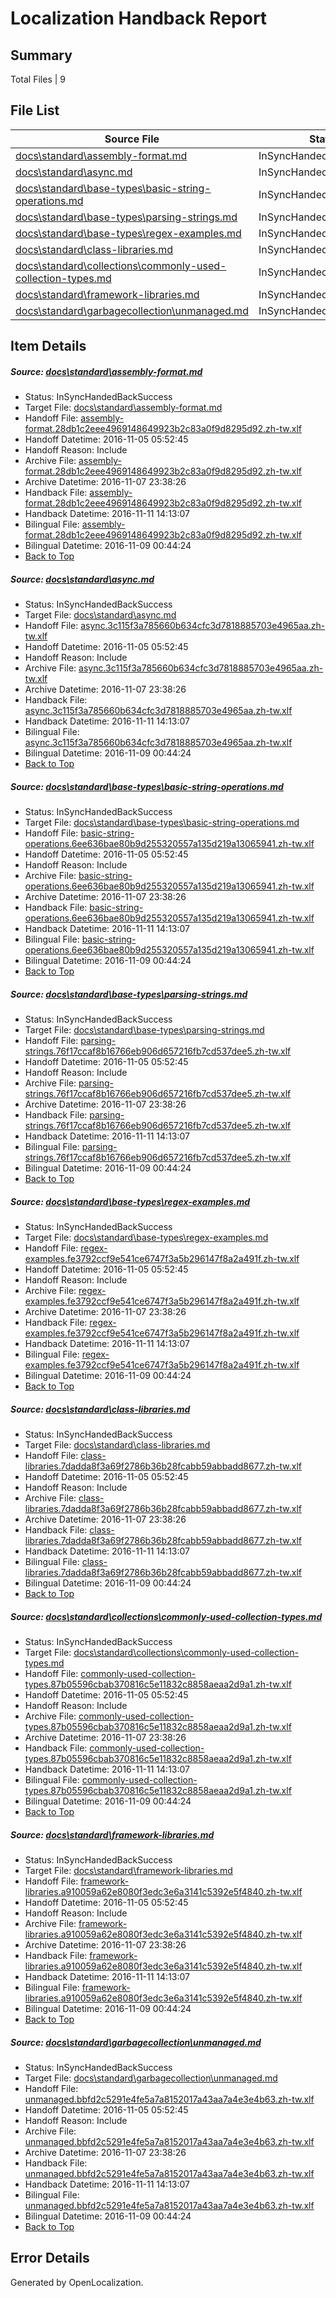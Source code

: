 # <a name='report-top'></a> Localization Handback Report

## Summary
 Total Files | 9

## File List
 Source File | Status | Details 
 ----------- | ------ | ------- 
 [docs\standard\assembly-format.md](https://github.com/dotnet/docs/blob/30175813af95911c8ab4f2f0e39c40bed49a23b3/docs/standard/assembly-format.md) | InSyncHandedBackSuccess | [Details](#edd6975fe4acdba3e75084f10b4d71efebe42a4d345)
 [docs\standard\async.md](https://github.com/dotnet/docs/blob/9abc4879533074e6830a7343123b139e912d239b/docs/standard/async.md) | InSyncHandedBackSuccess | [Details](#39dc9e8599daea86b48d864179c13c5ae965876b347)
 [docs\standard\base-types\basic-string-operations.md](https://github.com/dotnet/docs/blob/fb00da6505c9edb6a49d2003ae9bcb8e74c11d6c/docs/standard/base-types/basic-string-operations.md) | InSyncHandedBackSuccess | [Details](#23c32ef572086aa3bf5dd809a68c95197bd389e5353)
 [docs\standard\base-types\parsing-strings.md](https://github.com/dotnet/docs/blob/fb00da6505c9edb6a49d2003ae9bcb8e74c11d6c/docs/standard/base-types/parsing-strings.md) | InSyncHandedBackSuccess | [Details](#61d1593b2d5271d69027658eef4c92da7c5542c8388)
 [docs\standard\base-types\regex-examples.md](https://github.com/dotnet/docs/blob/fb00da6505c9edb6a49d2003ae9bcb8e74c11d6c/docs/standard/base-types/regex-examples.md) | InSyncHandedBackSuccess | [Details](#0a9d960a9a593890b184f6961a5980d53e817e70393)
 [docs\standard\class-libraries.md](https://github.com/dotnet/docs/blob/62fdb3e60b206728d86220076867eb8fd68af82e/docs/standard/class-libraries.md) | InSyncHandedBackSuccess | [Details](#8ed35197078e43f096931adb18c454004f83cccf407)
 [docs\standard\collections\commonly-used-collection-types.md](https://github.com/dotnet/docs/blob/d4e7ef84480aa9f735fb8d1ff03c9e8a61127c83/docs/standard/collections/commonly-used-collection-types.md) | InSyncHandedBackSuccess | [Details](#063e43b156771ba0db7c6b8ef5823330a4405c2c409)
 [docs\standard\framework-libraries.md](https://github.com/dotnet/docs/blob/093b852fe1ed2307ebce914381fe47388b435c95/docs/standard/framework-libraries.md) | InSyncHandedBackSuccess | [Details](#7283ed099cefa4b0e137869724f8e87dda0d451a442)
 [docs\standard\garbagecollection\unmanaged.md](https://github.com/dotnet/docs/blob/213ce098bcc2b5e31c55e759d895254d5ca33caa/docs/standard/garbagecollection/unmanaged.md) | InSyncHandedBackSuccess | [Details](#692916bc5a9afd55dc4e3d0249386d2e3750895f451)

## Item Details
##### <a name='edd6975fe4acdba3e75084f10b4d71efebe42a4d345'></a> Source: [docs\standard\assembly-format.md](https://github.com/dotnet/docs/blob/30175813af95911c8ab4f2f0e39c40bed49a23b3/docs/standard/assembly-format.md)
* Status: InSyncHandedBackSuccess
* Target File: [docs\standard\assembly-format.md](https://github.com/dotnet/docs.zh-tw/blob/185899d6d006b99e1e7287a91181153639ec513b/docs/standard/assembly-format.md)
* Handoff File: [assembly-format.28db1c2eee4969148649923b2c83a0f9d8295d92.zh-tw.xlf](https://github.com/dotnet/docs.handoff/blob/ab4aa31fcdb1485776214fafbfc744ea653e4bec/ol-handoff/dotnet/docs.zh-tw/master/ht-p2/assembly-format.28db1c2eee4969148649923b2c83a0f9d8295d92.zh-tw.xlf)
* Handoff Datetime: 2016-11-05 05:52:45
* Handoff Reason: Include
* Archive File: [assembly-format.28db1c2eee4969148649923b2c83a0f9d8295d92.zh-tw.xlf](https://github.com/dotnet/docs.handoff/blob/83e75bc5b7f8ee6321697c0ac7bd63a325783f97/ol-archive/dotnet/docs.zh-tw/master/ht-p2/assembly-format.28db1c2eee4969148649923b2c83a0f9d8295d92.zh-tw.xlf)
* Archive Datetime: 2016-11-07 23:38:26
* Handback File: [assembly-format.28db1c2eee4969148649923b2c83a0f9d8295d92.zh-tw.xlf](https://github.com/dotnet/docs.handback/blob/7dc77cbc9fa7eef041de9b3fda213cc6c2989987/ol-handback/dotnet/docs.zh-tw/master/ht-p2/assembly-format.28db1c2eee4969148649923b2c83a0f9d8295d92.zh-tw.xlf)
* Handback Datetime: 2016-11-11 14:13:07
* Bilingual File: [assembly-format.28db1c2eee4969148649923b2c83a0f9d8295d92.zh-tw.xlf](https://github.com/dotnet/docs.handback/blob/ab4cbee3ca7560067bccbf018fb2ace51fcfc07e/ol-handback/dotnet/docs.zh-tw/master/ht-p2/assembly-format.28db1c2eee4969148649923b2c83a0f9d8295d92.zh-tw.xlf)
* Bilingual Datetime: 2016-11-09 00:44:24
* [Back to Top](#report-top)

##### <a name='39dc9e8599daea86b48d864179c13c5ae965876b347'></a> Source: [docs\standard\async.md](https://github.com/dotnet/docs/blob/9abc4879533074e6830a7343123b139e912d239b/docs/standard/async.md)
* Status: InSyncHandedBackSuccess
* Target File: [docs\standard\async.md](https://github.com/dotnet/docs.zh-tw/blob/185899d6d006b99e1e7287a91181153639ec513b/docs/standard/async.md)
* Handoff File: [async.3c115f3a785660b634cfc3d7818885703e4965aa.zh-tw.xlf](https://github.com/dotnet/docs.handoff/blob/ab4aa31fcdb1485776214fafbfc744ea653e4bec/ol-handoff/dotnet/docs.zh-tw/master/ht-p2/async.3c115f3a785660b634cfc3d7818885703e4965aa.zh-tw.xlf)
* Handoff Datetime: 2016-11-05 05:52:45
* Handoff Reason: Include
* Archive File: [async.3c115f3a785660b634cfc3d7818885703e4965aa.zh-tw.xlf](https://github.com/dotnet/docs.handoff/blob/83e75bc5b7f8ee6321697c0ac7bd63a325783f97/ol-archive/dotnet/docs.zh-tw/master/ht-p2/async.3c115f3a785660b634cfc3d7818885703e4965aa.zh-tw.xlf)
* Archive Datetime: 2016-11-07 23:38:26
* Handback File: [async.3c115f3a785660b634cfc3d7818885703e4965aa.zh-tw.xlf](https://github.com/dotnet/docs.handback/blob/7dc77cbc9fa7eef041de9b3fda213cc6c2989987/ol-handback/dotnet/docs.zh-tw/master/ht-p2/async.3c115f3a785660b634cfc3d7818885703e4965aa.zh-tw.xlf)
* Handback Datetime: 2016-11-11 14:13:07
* Bilingual File: [async.3c115f3a785660b634cfc3d7818885703e4965aa.zh-tw.xlf](https://github.com/dotnet/docs.handback/blob/ab4cbee3ca7560067bccbf018fb2ace51fcfc07e/ol-handback/dotnet/docs.zh-tw/master/ht-p2/async.3c115f3a785660b634cfc3d7818885703e4965aa.zh-tw.xlf)
* Bilingual Datetime: 2016-11-09 00:44:24
* [Back to Top](#report-top)

##### <a name='23c32ef572086aa3bf5dd809a68c95197bd389e5353'></a> Source: [docs\standard\base-types\basic-string-operations.md](https://github.com/dotnet/docs/blob/fb00da6505c9edb6a49d2003ae9bcb8e74c11d6c/docs/standard/base-types/basic-string-operations.md)
* Status: InSyncHandedBackSuccess
* Target File: [docs\standard\base-types\basic-string-operations.md](https://github.com/dotnet/docs.zh-tw/blob/185899d6d006b99e1e7287a91181153639ec513b/docs/standard/base-types/basic-string-operations.md)
* Handoff File: [basic-string-operations.6ee636bae80b9d255320557a135d219a13065941.zh-tw.xlf](https://github.com/dotnet/docs.handoff/blob/ab4aa31fcdb1485776214fafbfc744ea653e4bec/ol-handoff/dotnet/docs.zh-tw/master/ht-p2/basic-string-operations.6ee636bae80b9d255320557a135d219a13065941.zh-tw.xlf)
* Handoff Datetime: 2016-11-05 05:52:45
* Handoff Reason: Include
* Archive File: [basic-string-operations.6ee636bae80b9d255320557a135d219a13065941.zh-tw.xlf](https://github.com/dotnet/docs.handoff/blob/83e75bc5b7f8ee6321697c0ac7bd63a325783f97/ol-archive/dotnet/docs.zh-tw/master/ht-p2/basic-string-operations.6ee636bae80b9d255320557a135d219a13065941.zh-tw.xlf)
* Archive Datetime: 2016-11-07 23:38:26
* Handback File: [basic-string-operations.6ee636bae80b9d255320557a135d219a13065941.zh-tw.xlf](https://github.com/dotnet/docs.handback/blob/7dc77cbc9fa7eef041de9b3fda213cc6c2989987/ol-handback/dotnet/docs.zh-tw/master/ht-p2/basic-string-operations.6ee636bae80b9d255320557a135d219a13065941.zh-tw.xlf)
* Handback Datetime: 2016-11-11 14:13:07
* Bilingual File: [basic-string-operations.6ee636bae80b9d255320557a135d219a13065941.zh-tw.xlf](https://github.com/dotnet/docs.handback/blob/ab4cbee3ca7560067bccbf018fb2ace51fcfc07e/ol-handback/dotnet/docs.zh-tw/master/ht-p2/basic-string-operations.6ee636bae80b9d255320557a135d219a13065941.zh-tw.xlf)
* Bilingual Datetime: 2016-11-09 00:44:24
* [Back to Top](#report-top)

##### <a name='61d1593b2d5271d69027658eef4c92da7c5542c8388'></a> Source: [docs\standard\base-types\parsing-strings.md](https://github.com/dotnet/docs/blob/fb00da6505c9edb6a49d2003ae9bcb8e74c11d6c/docs/standard/base-types/parsing-strings.md)
* Status: InSyncHandedBackSuccess
* Target File: [docs\standard\base-types\parsing-strings.md](https://github.com/dotnet/docs.zh-tw/blob/185899d6d006b99e1e7287a91181153639ec513b/docs/standard/base-types/parsing-strings.md)
* Handoff File: [parsing-strings.76f17ccaf8b16766eb906d657216fb7cd537dee5.zh-tw.xlf](https://github.com/dotnet/docs.handoff/blob/ab4aa31fcdb1485776214fafbfc744ea653e4bec/ol-handoff/dotnet/docs.zh-tw/master/ht-p2/parsing-strings.76f17ccaf8b16766eb906d657216fb7cd537dee5.zh-tw.xlf)
* Handoff Datetime: 2016-11-05 05:52:45
* Handoff Reason: Include
* Archive File: [parsing-strings.76f17ccaf8b16766eb906d657216fb7cd537dee5.zh-tw.xlf](https://github.com/dotnet/docs.handoff/blob/83e75bc5b7f8ee6321697c0ac7bd63a325783f97/ol-archive/dotnet/docs.zh-tw/master/ht-p2/parsing-strings.76f17ccaf8b16766eb906d657216fb7cd537dee5.zh-tw.xlf)
* Archive Datetime: 2016-11-07 23:38:26
* Handback File: [parsing-strings.76f17ccaf8b16766eb906d657216fb7cd537dee5.zh-tw.xlf](https://github.com/dotnet/docs.handback/blob/7dc77cbc9fa7eef041de9b3fda213cc6c2989987/ol-handback/dotnet/docs.zh-tw/master/ht-p2/parsing-strings.76f17ccaf8b16766eb906d657216fb7cd537dee5.zh-tw.xlf)
* Handback Datetime: 2016-11-11 14:13:07
* Bilingual File: [parsing-strings.76f17ccaf8b16766eb906d657216fb7cd537dee5.zh-tw.xlf](https://github.com/dotnet/docs.handback/blob/ab4cbee3ca7560067bccbf018fb2ace51fcfc07e/ol-handback/dotnet/docs.zh-tw/master/ht-p2/parsing-strings.76f17ccaf8b16766eb906d657216fb7cd537dee5.zh-tw.xlf)
* Bilingual Datetime: 2016-11-09 00:44:24
* [Back to Top](#report-top)

##### <a name='0a9d960a9a593890b184f6961a5980d53e817e70393'></a> Source: [docs\standard\base-types\regex-examples.md](https://github.com/dotnet/docs/blob/fb00da6505c9edb6a49d2003ae9bcb8e74c11d6c/docs/standard/base-types/regex-examples.md)
* Status: InSyncHandedBackSuccess
* Target File: [docs\standard\base-types\regex-examples.md](https://github.com/dotnet/docs.zh-tw/blob/185899d6d006b99e1e7287a91181153639ec513b/docs/standard/base-types/regex-examples.md)
* Handoff File: [regex-examples.fe3792ccf9e541ce6747f3a5b296147f8a2a491f.zh-tw.xlf](https://github.com/dotnet/docs.handoff/blob/ab4aa31fcdb1485776214fafbfc744ea653e4bec/ol-handoff/dotnet/docs.zh-tw/master/ht-p2/regex-examples.fe3792ccf9e541ce6747f3a5b296147f8a2a491f.zh-tw.xlf)
* Handoff Datetime: 2016-11-05 05:52:45
* Handoff Reason: Include
* Archive File: [regex-examples.fe3792ccf9e541ce6747f3a5b296147f8a2a491f.zh-tw.xlf](https://github.com/dotnet/docs.handoff/blob/83e75bc5b7f8ee6321697c0ac7bd63a325783f97/ol-archive/dotnet/docs.zh-tw/master/ht-p2/regex-examples.fe3792ccf9e541ce6747f3a5b296147f8a2a491f.zh-tw.xlf)
* Archive Datetime: 2016-11-07 23:38:26
* Handback File: [regex-examples.fe3792ccf9e541ce6747f3a5b296147f8a2a491f.zh-tw.xlf](https://github.com/dotnet/docs.handback/blob/7dc77cbc9fa7eef041de9b3fda213cc6c2989987/ol-handback/dotnet/docs.zh-tw/master/ht-p2/regex-examples.fe3792ccf9e541ce6747f3a5b296147f8a2a491f.zh-tw.xlf)
* Handback Datetime: 2016-11-11 14:13:07
* Bilingual File: [regex-examples.fe3792ccf9e541ce6747f3a5b296147f8a2a491f.zh-tw.xlf](https://github.com/dotnet/docs.handback/blob/ab4cbee3ca7560067bccbf018fb2ace51fcfc07e/ol-handback/dotnet/docs.zh-tw/master/ht-p2/regex-examples.fe3792ccf9e541ce6747f3a5b296147f8a2a491f.zh-tw.xlf)
* Bilingual Datetime: 2016-11-09 00:44:24
* [Back to Top](#report-top)

##### <a name='8ed35197078e43f096931adb18c454004f83cccf407'></a> Source: [docs\standard\class-libraries.md](https://github.com/dotnet/docs/blob/62fdb3e60b206728d86220076867eb8fd68af82e/docs/standard/class-libraries.md)
* Status: InSyncHandedBackSuccess
* Target File: [docs\standard\class-libraries.md](https://github.com/dotnet/docs.zh-tw/blob/185899d6d006b99e1e7287a91181153639ec513b/docs/standard/class-libraries.md)
* Handoff File: [class-libraries.7dadda8f3a69f2786b36b28fcabb59abbadd8677.zh-tw.xlf](https://github.com/dotnet/docs.handoff/blob/ab4aa31fcdb1485776214fafbfc744ea653e4bec/ol-handoff/dotnet/docs.zh-tw/master/ht-p2/class-libraries.7dadda8f3a69f2786b36b28fcabb59abbadd8677.zh-tw.xlf)
* Handoff Datetime: 2016-11-05 05:52:45
* Handoff Reason: Include
* Archive File: [class-libraries.7dadda8f3a69f2786b36b28fcabb59abbadd8677.zh-tw.xlf](https://github.com/dotnet/docs.handoff/blob/83e75bc5b7f8ee6321697c0ac7bd63a325783f97/ol-archive/dotnet/docs.zh-tw/master/ht-p2/class-libraries.7dadda8f3a69f2786b36b28fcabb59abbadd8677.zh-tw.xlf)
* Archive Datetime: 2016-11-07 23:38:26
* Handback File: [class-libraries.7dadda8f3a69f2786b36b28fcabb59abbadd8677.zh-tw.xlf](https://github.com/dotnet/docs.handback/blob/7dc77cbc9fa7eef041de9b3fda213cc6c2989987/ol-handback/dotnet/docs.zh-tw/master/ht-p2/class-libraries.7dadda8f3a69f2786b36b28fcabb59abbadd8677.zh-tw.xlf)
* Handback Datetime: 2016-11-11 14:13:07
* Bilingual File: [class-libraries.7dadda8f3a69f2786b36b28fcabb59abbadd8677.zh-tw.xlf](https://github.com/dotnet/docs.handback/blob/ab4cbee3ca7560067bccbf018fb2ace51fcfc07e/ol-handback/dotnet/docs.zh-tw/master/ht-p2/class-libraries.7dadda8f3a69f2786b36b28fcabb59abbadd8677.zh-tw.xlf)
* Bilingual Datetime: 2016-11-09 00:44:24
* [Back to Top](#report-top)

##### <a name='063e43b156771ba0db7c6b8ef5823330a4405c2c409'></a> Source: [docs\standard\collections\commonly-used-collection-types.md](https://github.com/dotnet/docs/blob/d4e7ef84480aa9f735fb8d1ff03c9e8a61127c83/docs/standard/collections/commonly-used-collection-types.md)
* Status: InSyncHandedBackSuccess
* Target File: [docs\standard\collections\commonly-used-collection-types.md](https://github.com/dotnet/docs.zh-tw/blob/185899d6d006b99e1e7287a91181153639ec513b/docs/standard/collections/commonly-used-collection-types.md)
* Handoff File: [commonly-used-collection-types.87b05596cbab370816c5e11832c8858aeaa2d9a1.zh-tw.xlf](https://github.com/dotnet/docs.handoff/blob/ab4aa31fcdb1485776214fafbfc744ea653e4bec/ol-handoff/dotnet/docs.zh-tw/master/ht-p2/commonly-used-collection-types.87b05596cbab370816c5e11832c8858aeaa2d9a1.zh-tw.xlf)
* Handoff Datetime: 2016-11-05 05:52:45
* Handoff Reason: Include
* Archive File: [commonly-used-collection-types.87b05596cbab370816c5e11832c8858aeaa2d9a1.zh-tw.xlf](https://github.com/dotnet/docs.handoff/blob/83e75bc5b7f8ee6321697c0ac7bd63a325783f97/ol-archive/dotnet/docs.zh-tw/master/ht-p2/commonly-used-collection-types.87b05596cbab370816c5e11832c8858aeaa2d9a1.zh-tw.xlf)
* Archive Datetime: 2016-11-07 23:38:26
* Handback File: [commonly-used-collection-types.87b05596cbab370816c5e11832c8858aeaa2d9a1.zh-tw.xlf](https://github.com/dotnet/docs.handback/blob/7dc77cbc9fa7eef041de9b3fda213cc6c2989987/ol-handback/dotnet/docs.zh-tw/master/ht-p2/commonly-used-collection-types.87b05596cbab370816c5e11832c8858aeaa2d9a1.zh-tw.xlf)
* Handback Datetime: 2016-11-11 14:13:07
* Bilingual File: [commonly-used-collection-types.87b05596cbab370816c5e11832c8858aeaa2d9a1.zh-tw.xlf](https://github.com/dotnet/docs.handback/blob/ab4cbee3ca7560067bccbf018fb2ace51fcfc07e/ol-handback/dotnet/docs.zh-tw/master/ht-p2/commonly-used-collection-types.87b05596cbab370816c5e11832c8858aeaa2d9a1.zh-tw.xlf)
* Bilingual Datetime: 2016-11-09 00:44:24
* [Back to Top](#report-top)

##### <a name='7283ed099cefa4b0e137869724f8e87dda0d451a442'></a> Source: [docs\standard\framework-libraries.md](https://github.com/dotnet/docs/blob/093b852fe1ed2307ebce914381fe47388b435c95/docs/standard/framework-libraries.md)
* Status: InSyncHandedBackSuccess
* Target File: [docs\standard\framework-libraries.md](https://github.com/dotnet/docs.zh-tw/blob/185899d6d006b99e1e7287a91181153639ec513b/docs/standard/framework-libraries.md)
* Handoff File: [framework-libraries.a910059a62e8080f3edc3e6a3141c5392e5f4840.zh-tw.xlf](https://github.com/dotnet/docs.handoff/blob/ab4aa31fcdb1485776214fafbfc744ea653e4bec/ol-handoff/dotnet/docs.zh-tw/master/ht-p2/framework-libraries.a910059a62e8080f3edc3e6a3141c5392e5f4840.zh-tw.xlf)
* Handoff Datetime: 2016-11-05 05:52:45
* Handoff Reason: Include
* Archive File: [framework-libraries.a910059a62e8080f3edc3e6a3141c5392e5f4840.zh-tw.xlf](https://github.com/dotnet/docs.handoff/blob/83e75bc5b7f8ee6321697c0ac7bd63a325783f97/ol-archive/dotnet/docs.zh-tw/master/ht-p2/framework-libraries.a910059a62e8080f3edc3e6a3141c5392e5f4840.zh-tw.xlf)
* Archive Datetime: 2016-11-07 23:38:26
* Handback File: [framework-libraries.a910059a62e8080f3edc3e6a3141c5392e5f4840.zh-tw.xlf](https://github.com/dotnet/docs.handback/blob/7dc77cbc9fa7eef041de9b3fda213cc6c2989987/ol-handback/dotnet/docs.zh-tw/master/ht-p2/framework-libraries.a910059a62e8080f3edc3e6a3141c5392e5f4840.zh-tw.xlf)
* Handback Datetime: 2016-11-11 14:13:07
* Bilingual File: [framework-libraries.a910059a62e8080f3edc3e6a3141c5392e5f4840.zh-tw.xlf](https://github.com/dotnet/docs.handback/blob/ab4cbee3ca7560067bccbf018fb2ace51fcfc07e/ol-handback/dotnet/docs.zh-tw/master/ht-p2/framework-libraries.a910059a62e8080f3edc3e6a3141c5392e5f4840.zh-tw.xlf)
* Bilingual Datetime: 2016-11-09 00:44:24
* [Back to Top](#report-top)

##### <a name='692916bc5a9afd55dc4e3d0249386d2e3750895f451'></a> Source: [docs\standard\garbagecollection\unmanaged.md](https://github.com/dotnet/docs/blob/213ce098bcc2b5e31c55e759d895254d5ca33caa/docs/standard/garbagecollection/unmanaged.md)
* Status: InSyncHandedBackSuccess
* Target File: [docs\standard\garbagecollection\unmanaged.md](https://github.com/dotnet/docs.zh-tw/blob/185899d6d006b99e1e7287a91181153639ec513b/docs/standard/garbagecollection/unmanaged.md)
* Handoff File: [unmanaged.bbfd2c5291e4fe5a7a8152017a43aa7a4e3e4b63.zh-tw.xlf](https://github.com/dotnet/docs.handoff/blob/ab4aa31fcdb1485776214fafbfc744ea653e4bec/ol-handoff/dotnet/docs.zh-tw/master/ht-p2/unmanaged.bbfd2c5291e4fe5a7a8152017a43aa7a4e3e4b63.zh-tw.xlf)
* Handoff Datetime: 2016-11-05 05:52:45
* Handoff Reason: Include
* Archive File: [unmanaged.bbfd2c5291e4fe5a7a8152017a43aa7a4e3e4b63.zh-tw.xlf](https://github.com/dotnet/docs.handoff/blob/83e75bc5b7f8ee6321697c0ac7bd63a325783f97/ol-archive/dotnet/docs.zh-tw/master/ht-p2/unmanaged.bbfd2c5291e4fe5a7a8152017a43aa7a4e3e4b63.zh-tw.xlf)
* Archive Datetime: 2016-11-07 23:38:26
* Handback File: [unmanaged.bbfd2c5291e4fe5a7a8152017a43aa7a4e3e4b63.zh-tw.xlf](https://github.com/dotnet/docs.handback/blob/7dc77cbc9fa7eef041de9b3fda213cc6c2989987/ol-handback/dotnet/docs.zh-tw/master/ht-p2/unmanaged.bbfd2c5291e4fe5a7a8152017a43aa7a4e3e4b63.zh-tw.xlf)
* Handback Datetime: 2016-11-11 14:13:07
* Bilingual File: [unmanaged.bbfd2c5291e4fe5a7a8152017a43aa7a4e3e4b63.zh-tw.xlf](https://github.com/dotnet/docs.handback/blob/ab4cbee3ca7560067bccbf018fb2ace51fcfc07e/ol-handback/dotnet/docs.zh-tw/master/ht-p2/unmanaged.bbfd2c5291e4fe5a7a8152017a43aa7a4e3e4b63.zh-tw.xlf)
* Bilingual Datetime: 2016-11-09 00:44:24
* [Back to Top](#report-top)


## Error Details

Generated by OpenLocalization.
